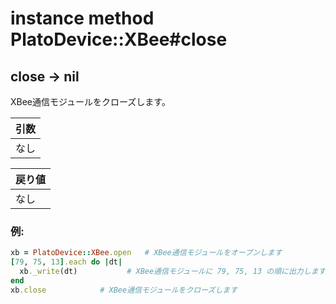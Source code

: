 # instance method PlatoDevice::XBee#close

## close -> nil

XBee通信モジュールをクローズします。  

|引数|
|:--|
|なし|

|戻り値|
|:--|
|なし|

### 例:
```Ruby
xb = PlatoDevice::XBee.open   # XBee通信モジュールをオープンします
[79, 75, 13].each do |dt|
  xb._write(dt)           # XBee通信モジュールに 79, 75, 13 の順に出力します
end
xb.close            # XBee通信モジュールをクローズします
```
